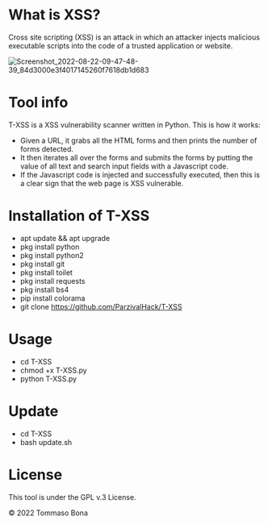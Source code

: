 # What is XSS?
Cross site scripting (XSS) is an attack in which an attacker injects malicious executable scripts into the code of a trusted application or website. 

![Screenshot_2022-08-22-09-47-48-39_84d3000e3f4017145260f7618db1d683](https://user-images.githubusercontent.com/82817793/185867955-e8b0a53c-f017-4e01-b0a3-a7113faae6c2.jpg)


# Tool info
T-XSS is a XSS vulnerability scanner written in Python.
This is how it works:
* Given a URL, it grabs all the HTML forms and then prints the number of forms detected.
* It then iterates all over the forms and submits the forms by putting the value of all text and search input fields with a Javascript code.
* If the Javascript code is injected and successfully executed, then this is a clear sign that the web page is XSS vulnerable.

# Installation of T-XSS
* apt update && apt upgrade
* pkg install python
* pkg install python2
* pkg install git
* pkg install toilet
* pkg install requests
* pkg install bs4
* pip install colorama
* git clone https://github.com/ParzivalHack/T-XSS

# Usage
* cd T-XSS
* chmod +x T-XSS.py
* python T-XSS.py

# Update
* cd T-XSS
* bash update.sh

# License
This tool is under the GPL v.3 License.

© 2022 Tommaso Bona

